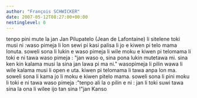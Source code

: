 ```yaml
---
author: "François SCHWICKER"
date: 2007-05-12T08:27:00+00:00
nestinglevel: 0
---
```

tenpo pini mute la jan Jan Pilupatelo (Jean de Lafontaine) li sitelene toki musi ni :waso pimeja li lon sewi pi kasi palisa li jo e kiwen pi telo mama lonuta. soweli sona li lukin e waso pimeja li wile moku e kiwen pi telomama li toki e ni tawa waso pimeja : "jan waso o, sina pona lukin mutetawa mi. sina ken kin kalama musi la sina jan lawa pi ma ni." wasopimeja li pilin wawa li wile kalama musi li open e uta. kiwen pi telomama li tawa anpa lon ma. soweli sona li kama jo li moku e kiwen pitelo mama. soweli sona li pini moku li toki e ni tawa waso pimeja :"tenpo ali la o pilin e ni : jan li toki suwi tawa sina la ona li wilee ijo tan sina !"jan Kanso